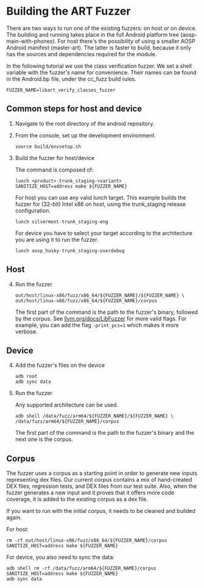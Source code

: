 # Building the ART Fuzzer

There are two ways to run one of the existing fuzzers: on host or on device.
The building and running takes place in the full Android platform
tree (aosp-main-with-phones). For host there's the possibility of using a
smaller AOSP Android manifest (master-art). The latter is faster to build,
because it only has the sources and dependencies required for the module.

In the following tutorial we use the class verification fuzzer. We set a shell
variable with the fuzzer's name for convenience. Their names can be found in
the Android.bp file, under the cc_fuzz build rules.

```
FUZZER_NAME=libart_verify_classes_fuzzer
```

## Common steps for host and device

1. Navigate to the root directory of the android repository.

2. From the console, set up the development environment.

    ```
    source build/envsetup.sh
    ```

3. Build the fuzzer for host/device

    The command is composed of:

    ```
    lunch <product>-trunk_staging-<variant>
    SANITIZE_HOST=address make ${FUZZER_NAME}
    ```

    For host you can use any valid lunch target. This example builds the fuzzer
    for (32-bit) Intel x86 on host, using the trunk_staging release configuration.

    ```
    lunch silvermont-trunk_staging-eng
    ```

    For device you have to select your target according to the architecture
    you are using it to run the fuzzer.

    ```
    lunch aosp_husky-trunk_staging-userdebug
    ```

## Host

4. Run the fuzzer

    ```
    out/host/linux-x86/fuzz/x86_64/${FUZZER_NAME}/${FUZZER_NAME} \
    out/host/linux-x86/fuzz/x86_64/${FUZZER_NAME}/corpus
    ```

    The first part of the command is the path to the fuzzer's binary, followed by the
    corpus. See [llvm.org/docs/LibFuzzer](https://llvm.org/docs/LibFuzzer.html#options)
    for more valid flags. For example, you can add the flag `-print_pcs=1` which makes
    it more verbose.

## Device

4. Add the fuzzer's files on the device

    ```
    adb root
    adb sync data
    ```

5. Run the fuzzer

    Any supported architecture can be used.

    ```
    adb shell /data/fuzz/arm64/${FUZZER_NAME}/${FUZZER_NAME} \
    /data/fuzz/arm64/${FUZZER_NAME}/corpus
    ```

    The first part of the command is the path to the fuzzer's binary and the next
    one is the corpus.

## Corpus

The fuzzer uses a corpus as a starting point in order to generate new inputs
representing dex files. Our current corpus contains a mix of hand-created DEX
files, regression tests, and DEX files from our test suite. Also, when the fuzzer
generates a new input and it proves that it offers more code coverage,
it is added to the existing corpus as a dex file.

If you want to run with the initial corpus, it needs to be cleaned and builded again.


For host:

```
rm -rf out/host/linux-x86/fuzz/x86_64/${FUZZER_NAME}/corpus
SANITIZE_HOST=address make ${FUZZER_NAME}
```

For device, you also need to sync the data:

```
adb shell rm -rf /data/fuzz/arm64/${FUZZER_NAME}/corpus
SANITIZE_HOST=address make ${FUZZER_NAME}
adb sync data
```
